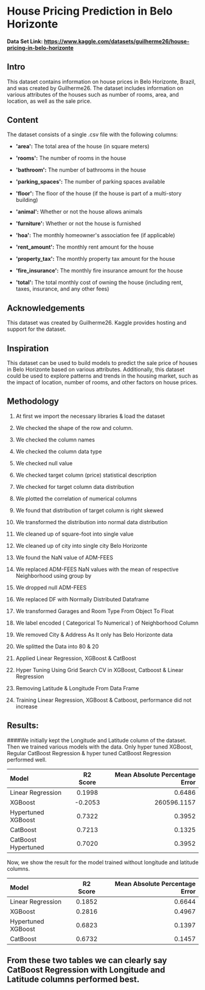 # House Pricing Prediction in Belo Horizonte
#### Data Set Link: https://www.kaggle.com/datasets/guilherme26/house-pricing-in-belo-horizonte

## Intro
This dataset contains information on house prices in Belo Horizonte, Brazil, and was created by Guilherme26. The dataset includes information on various attributes of the houses such as number of rooms, area, and location, as well as the sale price.

## Content
The dataset consists of a single .csv file with the following columns:
-   **'area':** The total area of the house (in square meters)
    
-   **'rooms':** The number of rooms in the house
    
-   **'bathroom':** The number of bathrooms in the house
    
-   **'parking_spaces':** The number of parking spaces available
    
-   **'floor':** The floor of the house (if the house is part of a multi-story building)
    
-   **'animal':** Whether or not the house allows animals
    
-   **'furniture':** Whether or not the house is furnished
    
-   **'hoa':** The monthly homeowner's association fee (if applicable)
    
-   **'rent_amount':** The monthly rent amount for the house
    
-   **'property_tax':** The monthly property tax amount for the house
    
-   **'fire_insurance':** The monthly fire insurance amount for the house
    
-   **'total':** The total monthly cost of owning the house (including rent, taxes, insurance, and any other fees)

## Acknowledgements

This dataset was created by Guilherme26. Kaggle provides hosting and support for the dataset.

## Inspiration

This dataset can be used to build models to predict the sale price of houses in Belo Horizonte based on various attributes. Additionally, this dataset could be used to explore patterns and trends in the housing market, such as the impact of location, number of rooms, and other factors on house prices.

## Methodology

1.  At first we import the necessary libraries & load the dataset
    
2.  We checked the shape of the row and column.
    
3.  We checked the column names
    
4.  We checked the column data type
    
5.  We checked null value
    
6.  We checked target column (price) statistical description
    
7.  We checked for target column data distribution
    
8.  We plotted the correlation of numerical columns
    
9.  We found that distribution of target column is right skewed
    
10.  We transformed the distribution into normal data distribution
    
11.  We cleaned up of square-foot into single value
    
12.  We cleaned up of city into single city Belo Horizonte
    
13.  We found the NaN value of ADM-FEES
    
14.  We replaced ADM-FEES NaN values with the mean of respective Neighborhood using group by
    
15.  We dropped null ADM-FEES
    
16.  We replaced DF with Normally Distributed Dataframe
    
17.  We transformed Garages and Room Type From Object To Float
    
18.  We label encoded ( Categorical To Numerical ) of Neighborhood Column
    
19.  We removed City & Address As It only has Belo Horizonte data
    
20.  We splitted the Data into 80 & 20
    
21.  Applied Linear Regression, XGBoost & CatBoost
    
22.  Hyper Tuning Using Grid Search CV in XGBoost, Catboost & Linear Regression
    
23.  Removing Latitude & Longitude From Data Frame
    
24.  Training Linear Regression, XGBoost & Catboost, performance did not increase

## Results:
####We initially kept the Longitude and Latitude column of the dataset. Then we trained various models with the data. Only hyper tuned XGBoost, Regular CatBoost Regression & hyper tuned CatBoost Regression performed well.

| Model      | R2 Score | Mean Absolute Percentage Error    |
| :---        |    :----:   |          ---: |
| Linear Regression      | 0.1998       | 0.6486   |
| XGBoost   | -0.2053        | 260596.1157     |
| Hypertuned XGBoost      | 0.7322     | 0.3952   |
| CatBoost  | 0.7213           |0.1325   |
| CatBoost Hypertuned  | 0.7020        | 0.3952     |

Now, we show the result for the model trained without longitude and latitude columns.

| Model      | R2 Score | Mean Absolute Percentage Error    |
| :---        |    :----:   |          ---: |
| Linear Regression      | 0.1852      | 0.6644   |
| XGBoost   |0.2816       | 0.4967     |
| Hypertuned XGBoost      | 0.6823     | 0.1397   |
| CatBoost  |0.6732         |0.1457   |

## From these two tables we can clearly say CatBoost Regression with Longitude and Latitude columns performed best.
